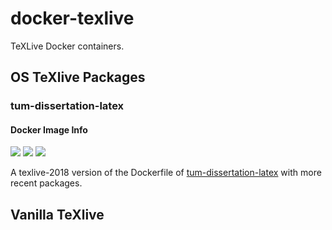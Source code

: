 # docker-texlive
TeXLive Docker containers.


## OS TeXlive Packages
### tum-dissertation-latex
#### Docker Image Info
[![](https://images.microbadger.com/badges/image/mvonbun/docker-texlive:2018-tum-dissertation-latex.svg)](https://microbadger.com/images/mvonbun/docker-texlive:2018-tum-dissertation-latex "Get your own image badge on microbadger.com")
[![](https://images.microbadger.com/badges/version/mvonbun/docker-texlive:2018-tum-dissertation-latex.svg)](https://microbadger.com/images/mvonbun/docker-texlive:2018-tum-dissertation-latex "Get your own version badge on microbadger.com")
[![](https://images.microbadger.com/bades/commit/mvonbun/docker-texlive:2018-tum-dissertation-latex.svg)](https://microbadger.com/images/mvonbun/docker-texlive:2018-tum-dissertation-latex "Get your own version badge on microbadger.com")

A texlive-2018 version of the Dockerfile of
[tum-dissertation-latex](https://github.com/TUM-LIS/tum-dissertation-latex) with
more recent packages.

## Vanilla TeXlive


